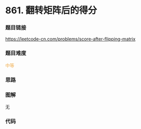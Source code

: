 # 861. 翻转矩阵后的得分

### 题目链接

https://leetcode-cn.com/problems/score-after-flipping-matrix

### 题目难度

<font color=#F0AD4E>中等</font>

### 思路



### 图解

无

### 代码

```python
```